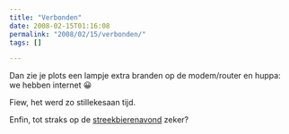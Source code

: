 ```yaml
---
title: "Verbonden"
date: 2008-02-15T01:16:08
permalink: "2008/02/15/verbonden/"
tags: []

---
```

Dan zie je plots een lampje extra branden op de modem/router en huppa: we hebben internet 😀

Fiew, het werd zo stillekesaan tijd.

Enfin, tot straks op de [streekbierenavond](http://www.zeescoutsjanbart.be/2008/02/01/streekbieren-avond/ "http://www.zeescoutsjanbart.be/2008/02/01/streekbieren-avond/") zeker?
